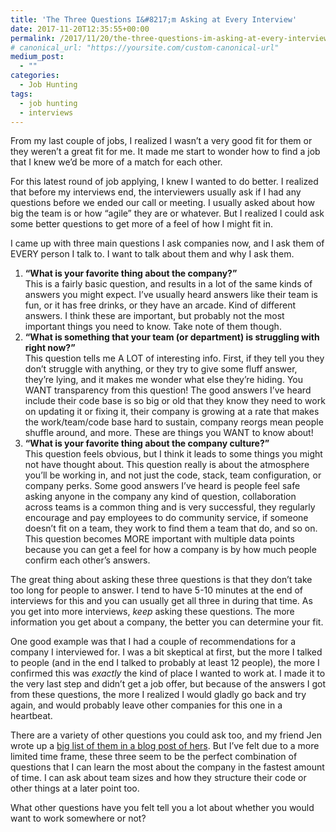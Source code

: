 ```yaml
---
title: 'The Three Questions I&#8217;m Asking at Every Interview'
date: 2017-11-20T12:35:55+00:00
permalink: /2017/11/20/the-three-questions-im-asking-at-every-interview/
# canonical_url: "https://yoursite.com/custom-canonical-url"
medium_post:
  - ""
categories:
  - Job Hunting
tags:
  - job hunting
  - interviews
---
```

From my last couple of jobs, I realized I wasn&#8217;t a very good fit for them or they weren&#8217;t a great fit for me. It made me start to wonder how to find a job that I knew we&#8217;d be more of a match for each other.

For this latest round of job applying, I knew I wanted to do better. I realized that before my interviews end, the interviewers usually ask if I had any questions before we ended our call or meeting. I usually asked about how big the team is or how &#8220;agile&#8221; they are or whatever. But I realized I could ask some better questions to get more of a feel of how I might fit in.

I came up with three main questions I ask companies now, and I ask them of EVERY person I talk to. I want to talk about them and why I ask them.

  1. **&#8220;What is your favorite thing about the company?&#8221;**  
    This is a fairly basic question, and results in a lot of the same kinds of answers you might expect. I&#8217;ve usually heard answers like their team is fun, or it has free drinks, or they have an arcade. Kind of different answers. I think these are important, but probably not the most important things you need to know. Take note of them though.
  2. **&#8220;What is something that your team (or department) is struggling with right now?&#8221;**  
    This question tells me A LOT of interesting info. First, if they tell you they don&#8217;t struggle with anything, or they try to give some fluff answer, they&#8217;re lying, and it makes me wonder what else they&#8217;re hiding. You WANT transparency from this question! The good answers I&#8217;ve heard include their code base is so big or old that they know they need to work on updating it or fixing it, their company is growing at a rate that makes the work/team/code base hard to sustain, company reorgs mean people shuffle around, and more. These are things you WANT to know about!
  3. **&#8220;What is your favorite thing about the company culture?&#8221;**  
    This question feels obvious, but I think it leads to some things you might not have thought about. This question really is about the atmosphere you&#8217;ll be working in, and not just the code, stack, team configuration, or company perks. Some good answers I&#8217;ve heard is people feel safe asking anyone in the company any kind of question, collaboration across teams is a common thing and is very successful, they regularly encourage and pay employees to do community service, if someone doesn&#8217;t fit on a team, they work to find them a team that do, and so on. This question becomes MORE important with multiple data points because you can get a feel for how a company is by how much people confirm each other&#8217;s answers.

The great thing about asking these three questions is that they don&#8217;t take too long for people to answer. I tend to have 5-10 minutes at the end of interviews for this and you can usually get all three in during that time. As you get into more interviews, _keep_ asking these questions. The more information you get about a company, the better you can determine your fit.

One good example was that I had a couple of recommendations for a company I interviewed for. I was a bit skeptical at first, but the more I talked to people (and in the end I talked to probably at least 12 people), the more I confirmed this was _exactly_ the kind of place I wanted to work at. I made it to the very last step and didn&#8217;t get a job offer, but because of the answers I got from these questions, the more I realized I would gladly go back and try again, and would probably leave other companies for this one in a heartbeat.

There are a variety of other questions you could ask too, and my friend Jen wrote up a <a href="https://code.likeagirl.io/questions-im-also-asking-at-tech-interviews-70c348a47e49" target="_blank" rel="noopener noreferrer">big list of them in a blog post of hers</a>. But I&#8217;ve felt due to a more limited time frame, these three seem to be the perfect combination of questions that I can learn the most about the company in the fastest amount of time. I can ask about team sizes and how they structure their code or other things at a later point too.

What other questions have you felt tell you a lot about whether you would want to work somewhere or not?

&nbsp;
